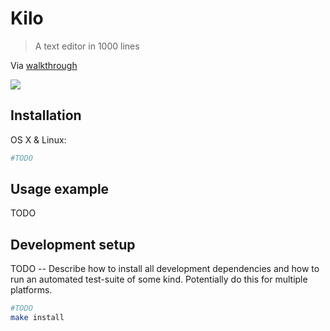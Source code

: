 # Kilo
> A text editor in 1000 lines

Via [walkthrough](http://viewsourcecode.org/snaptoken/kilo/index.html)

![](header.png)

## Installation

OS X & Linux:

```sh
#TODO
```

## Usage example

TODO

## Development setup

TODO -- Describe how to install all development dependencies and how to run an automated test-suite of some kind. Potentially do this for multiple platforms.

```sh
#TODO
make install
```
